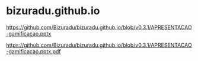 # bizuradu.github.io

https://github.com/Bizuradu/bizuradu.github.io/blob/v0.3.1/APRESENTACAO-gamificacao.pptx

https://github.com/Bizuradu/bizuradu.github.io/blob/v0.3.1/APRESENTACAO-gamificacao.pptx.pdf
